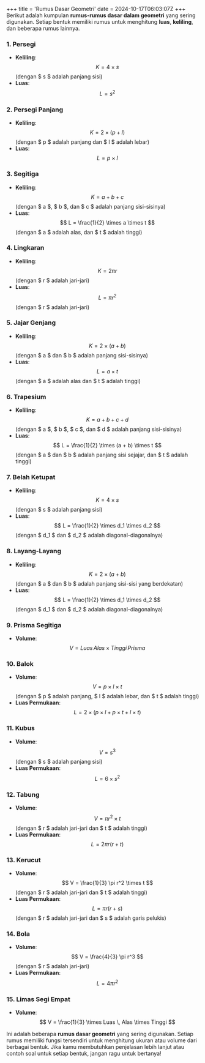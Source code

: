 +++
title = 'Rumus Dasar Geometri'
date = 2024-10-17T06:03:07Z
+++
Berikut adalah kumpulan **rumus-rumus dasar dalam geometri** yang sering digunakan. Setiap bentuk memiliki rumus untuk menghitung **luas**, **keliling**, dan beberapa rumus lainnya.

### **1. Persegi**
- **Keliling**: 
  $$
  K = 4 \times s
  $$
  (dengan $ s $ adalah panjang sisi)
- **Luas**: 
  $$
  L = s^2
  $$

### **2. Persegi Panjang**
- **Keliling**: 
  $$
  K = 2 \times (p + l)
  $$
  (dengan $ p $ adalah panjang dan $ l $ adalah lebar)
- **Luas**: 
  $$
  L = p \times l
  $$

### **3. Segitiga**
- **Keliling**: 
  $$
  K = a + b + c
  $$
  (dengan $ a $, $ b $, dan $ c $ adalah panjang sisi-sisinya)
- **Luas**: 
  $$
  L = \frac{1}{2} \times a \times t
  $$
  (dengan $ a $ adalah alas, dan $ t $ adalah tinggi)

### **4. Lingkaran**
- **Keliling**: 
  $$
  K = 2 \pi r
  $$
  (dengan $ r $ adalah jari-jari)
- **Luas**: 
  $$
  L = \pi r^2
  $$
  (dengan $ r $ adalah jari-jari)

### **5. Jajar Genjang**
- **Keliling**: 
  $$
  K = 2 \times (a + b)
  $$
  (dengan $ a $ dan $ b $ adalah panjang sisi-sisinya)
- **Luas**: 
  $$
  L = a \times t
  $$
  (dengan $ a $ adalah alas dan $ t $ adalah tinggi)

### **6. Trapesium**
- **Keliling**: 
  $$
  K = a + b + c + d
  $$
  (dengan $ a $, $ b $, $ c $, dan $ d $ adalah panjang sisi-sisinya)
- **Luas**: 
  $$
  L = \frac{1}{2} \times (a + b) \times t
  $$
  (dengan $ a $ dan $ b $ adalah panjang sisi sejajar, dan $ t $ adalah tinggi)

### **7. Belah Ketupat**
- **Keliling**: 
  $$
  K = 4 \times s
  $$
  (dengan $ s $ adalah panjang sisi)
- **Luas**: 
  $$
  L = \frac{1}{2} \times d_1 \times d_2
  $$
  (dengan $ d_1 $ dan $ d_2 $ adalah diagonal-diagonalnya)

### **8. Layang-Layang**
- **Keliling**: 
  $$
  K = 2 \times (a + b)
  $$
  (dengan $ a $ dan $ b $ adalah panjang sisi-sisi yang berdekatan)
- **Luas**: 
  $$
  L = \frac{1}{2} \times d_1 \times d_2
  $$
  (dengan $ d_1 $ dan $ d_2 $ adalah diagonal-diagonalnya)

### **9. Prisma Segitiga**
- **Volume**: 
  $$
  V = Luas \, Alas \times Tinggi \, Prisma
  $$

### **10. Balok**
- **Volume**: 
  $$
  V = p \times l \times t
  $$
  (dengan $ p $ adalah panjang, $ l $ adalah lebar, dan $ t $ adalah tinggi)
- **Luas Permukaan**: 
  $$
  L = 2 \times (p \times l + p \times t + l \times t)
  $$

### **11. Kubus**
- **Volume**: 
  $$
  V = s^3
  $$
  (dengan $ s $ adalah panjang sisi)
- **Luas Permukaan**: 
  $$
  L = 6 \times s^2
  $$

### **12. Tabung**
- **Volume**: 
  $$
  V = \pi r^2 \times t
  $$
  (dengan $ r $ adalah jari-jari dan $ t $ adalah tinggi)
- **Luas Permukaan**: 
  $$
  L = 2 \pi r (r + t)
  $$

### **13. Kerucut**
- **Volume**: 
  $$
  V = \frac{1}{3} \pi r^2 \times t
  $$
  (dengan $ r $ adalah jari-jari dan $ t $ adalah tinggi)
- **Luas Permukaan**: 
  $$
  L = \pi r (r + s)
  $$
  (dengan $ r $ adalah jari-jari dan $ s $ adalah garis pelukis)

### **14. Bola**
- **Volume**: 
  $$
  V = \frac{4}{3} \pi r^3
  $$
  (dengan $ r $ adalah jari-jari)
- **Luas Permukaan**: 
  $$
  L = 4 \pi r^2
  $$

### **15. Limas Segi Empat**
- **Volume**: 
  $$
  V = \frac{1}{3} \times Luas \, Alas \times Tinggi
  $$

Ini adalah beberapa **rumus dasar geometri** yang sering digunakan. Setiap rumus memiliki fungsi tersendiri untuk menghitung ukuran atau volume dari berbagai bentuk. Jika kamu membutuhkan penjelasan lebih lanjut atau contoh soal untuk setiap bentuk, jangan ragu untuk bertanya!
